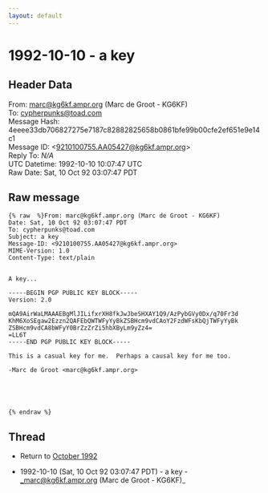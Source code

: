 ```yaml
---
layout: default
---
```


# 1992-10-10 - a key

## Header Data

From: marc@kg6kf.ampr.org (Marc de Groot - KG6KF)<br>
To: cypherpunks@toad.com<br>
Message Hash: 4eeee33db706827275e7187c82882825658b0861bfe99b00cfe2ef651e9e14c1<br>
Message ID: \<9210100755.AA05427@kg6kf.ampr.org\><br>
Reply To: _N/A_<br>
UTC Datetime: 1992-10-10 10:07:47 UTC<br>
Raw Date: Sat, 10 Oct 92 03:07:47 PDT<br>

## Raw message

```
{% raw  %}From: marc@kg6kf.ampr.org (Marc de Groot - KG6KF)
Date: Sat, 10 Oct 92 03:07:47 PDT
To: cypherpunks@toad.com
Subject: a key
Message-ID: <9210100755.AA05427@kg6kf.ampr.org>
MIME-Version: 1.0
Content-Type: text/plain


A key...

-----BEGIN PGP PUBLIC KEY BLOCK-----
Version: 2.0

mQA9AirWaLMAAAEBgMlJILifxrXH8fkJwJbeSHXAY1Q9/AzPybGVy0Dx/q70Fr3d
KhM6XoSEgaw2Ezzn2QAFEbQWTWFyYyBkZSBHcm9vdCAoY2FzdWFsKbQjTWFyYyBk
ZSBHcm9vdCA8bWFyY0BrZzZrZi5hbXByLm9yZz4=
=LL6T
-----END PGP PUBLIC KEY BLOCK-----

This is a casual key for me.  Perhaps a causal key for me too.

-Marc de Groot <marc@kg6kf.ampr.org>





{% endraw %}
```

## Thread

+ Return to [October 1992](/years/1992/10)

+ 1992-10-10 (Sat, 10 Oct 92 03:07:47 PDT) - a key - _marc@kg6kf.ampr.org (Marc de Groot - KG6KF)_

